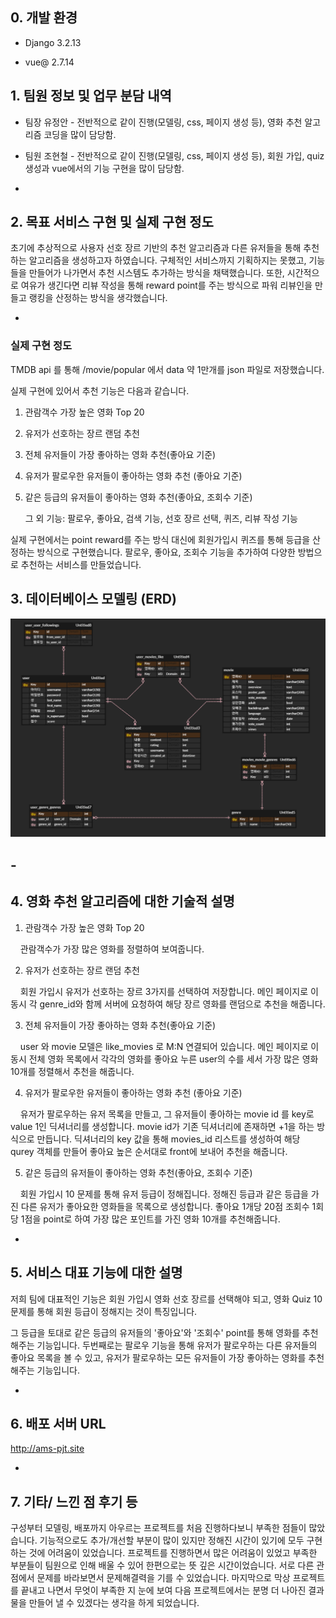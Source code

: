 ## 0. 개발 환경

- Django 3.2.13

- vue@ 2.7.14

## 1. 팀원 정보 및 업무 분담 내역

- 팀장 유정안 - 전반적으로 같이 진행(모델링, css, 페이지 생성 등), 영화 추천 알고리즘 코딩을 많이 담당함.

- 팀원 조현철 - 전반적으로 같이 진행(모델링, css, 페이지 생성 등), 회원 가입, quiz 생성과 vue에서의 기능 구현을 많이 담당함.

-

## 2. 목표 서비스 구현 및 실제 구현 정도

 초기에 추상적으로 사용자 선호 장르 기반의 추천 알고리즘과 다른 유저들을 통해 추천하는 알고리즘을 생성하고자 하였습니다. 구체적인 서비스까지 기획하지는 못했고, 기능들을 만들어가 나가면서 추천 시스템도 추가하는 방식을 채택했습니다. 또한, 시간적으로 여유가 생긴다면 리뷰 작성을 통해 reward point를 주는 방식으로 파워 리뷰인을 만들고 랭킹을 산정하는 방식을 생각했습니다.

-

### 실제 구현 정도

TMDB api 를 통해 /movie/popular 에서 data 약 1만개를 json 파일로 저장했습니다.

실제 구현에 있어서 추천 기능은 다음과 같습니다.

1. 관람객수 가장 높은 영화 Top 20

2. 유저가 선호하는 장르 랜덤 추천

3. 전체 유저들이 가장 좋아하는 영화 추천(좋아요 기준)

4. 유저가 팔로우한 유저들이 좋아하는 영화 추천 (좋아요 기준)

5. 같은 등급의 유저들이 좋아하는 영화 추천(좋아요, 조회수 기준)
   
   그 외 기능: 팔로우, 좋아요, 검색 기능, 선호 장르 선택, 퀴즈, 리뷰 작성 기능

실제 구현에서는 point reward를 주는 방식 대신에 회원가입시 퀴즈를 통해 등급을 산정하는 방식으로 구현했습니다. 팔로우, 좋아요, 조회수 기능을 추가하여 다양한 방법으로 추천하는 서비스를 만들었습니다.

## 3. 데이터베이스 모델링 (ERD)

![](readme_assets/2022-11-25-01-53-34-ERD.png)

## -

## 4. 영화 추천 알고리즘에 대한 기술적 설명

1. 관람객수 가장 높은 영화 Top 20

    관람객수가 가장 많은 영화를 정렬하여 보여줍니다.

2. 유저가 선호하는 장르 랜덤 추천

    회원 가입시 유저가 선호하는 장르 3가지를 선택하여 저장합니다. 메인 페이지로 이동시 각 genre_id와 함께 서버에 요청하여 해당 장르 영화를 랜덤으로 추천을 해줍니다.

3. 전체 유저들이 가장 좋아하는 영화 추천(좋아요 기준)

    user 와 movie 모델은 like_movies 로 M:N 연결되어 있습니다. 메인 페이지로 이동시 전체 영화 목록에서 각각의 영화를 좋아요 누른 user의 수를 세서 가장 많은 영화 10개를 정렬해서 추천을 해줍니다. 

4. 유저가 팔로우한 유저들이 좋아하는 영화 추천 (좋아요 기준)

    유저가 팔로우하는 유저 목록을 만들고, 그 유저들이 좋아하는 movie id 를 key로 value 1인 딕셔너리를 생성합니다. movie id가 기존 딕셔너리에 존재하면 +1을 하는 방식으로 만듭니다. 딕셔너리의 key 값을 통해 movies_id 리스트를 생성하여 해당 qurey 객체를 만들어 좋아요 높은 순서대로 front에 보내어 추천을 해줍니다. 

5. 같은 등급의 유저들이 좋아하는 영화 추천(좋아요, 조회수 기준)

    회원 가입시 10 문제를 통해 유저 등급이 정해집니다. 정해진 등급과 같은 등급을 가진 다른 유저가 좋아요한 영화들을 목록으로 생성합니다. 좋아요 1개당 20점 조회수 1회당 1점을 point로 하여 가장 많은 포인트를 가진 영화 10개를 추천해줍니다. 

-

## 5. 서비스 대표 기능에 대한 설명

저희 팀에 대표적인 기능은 회원 가입시 영화 선호 장르를 선택해야 되고, 영화 Quiz 10문제를 통해 회원 등급이 정해지는 것이 특징입니다.

그 등급을 토대로 같은 등급의 유저들의 '좋아요'와 '조회수' point를 통해 영화를 추천해주는 기능입니다.
두번째로는 팔로우 기능을 통해 유저가 팔로우하는 다른 유저들의 좋아요 목록을 볼 수 있고, 유저가 팔로우하는 모든 유저들이 가장 좋아하는 영화를 추천해주는 기능입니다.

-

## 6. 배포 서버 URL

http://ams-pjt.site

-

## 7. 기타/ 느낀 점 후기 등

구성부터 모델링, 배포까지 아우르는 프로젝트를 처음 진행하다보니 부족한 점들이 많았습니다. 기능적으로도 추가/개선할 부분이 많이 있지만 정해진 시간이 있기에 모두 구현하는 것에 어려움이 있었습니다. 프로젝트를 진행하면서 많은 어려움이 있었고 부족한 부분들이 팀원으로 인해 배울 수 있어 한편으로는 뜻 깊은 시간이었습니다. 서로 다른 관점에서 문제를 바라보면서 문제해결력을 기를 수 있었습니다. 마지막으로 막상 프로젝트를 끝내고 나면서 무엇이 부족한 지 눈에 보여 다음 프로젝트에서는 분명 더 나아진 결과물을 만들어 낼 수 있겠다는 생각을 하게 되었습니다.
